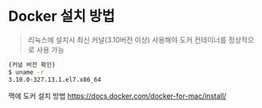 # Docker 설치 방법

> 리눅스에 설치시 최신 커널(3.10버전 이상) 사용해야 도커 컨테이너를 정상적으로 사용 가능
```bash
(커널 버전 확인)
$ uname -r
3.10.0-327.13.1.el7.x86_64
```

맥에 도커 설치 방법 https://docs.docker.com/docker-for-mac/install/